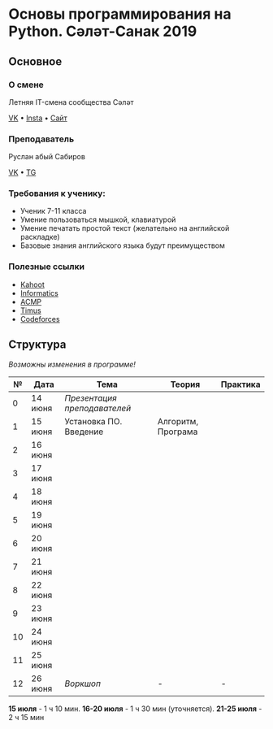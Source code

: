 # Основы программирования на Python. Сәләт-Санак 2019
## Основное

### О смене
Летняя IT-смена сообщества Сәләт

[VK](http://vk.com/selet.sanak) •
[Insta](http://instagram.com/selet.sanak) •
[Сайт](http://selet.biz)

### Преподаватель
Руслан абый Сабиров

[VK](http://vk.com/russab0) • [TG](http://teleg.run/russab0)

### Требования к ученику:
- Ученик 7-11 класса
- Умение пользоваться мышкой, клавиатурой
- Умение печатать простой текст (желательно на английской раскладке)
- Базовые знания английского языка будут преимуществом

### Полезные ссылки
- [Kahoot](http://kahoot.it)
- [Informatics](https://informatics.msk.ru/course/view.php?id=2553)
- [ACMP](http://acmp.ru)
- [Timus](http://acm.timus.ru/)
- [Codeforces](http://codeforces.com) 

## Структура
_Возможны изменения в программе!_

| №   | Дата    | Тема                         | Теория | Практика |
| --- | ------- | ---------------------------- | ------ | ------ |
| 0   | 14 июня | _Презентация преподавателей_ |        |   |
| 1   | 15 июня | Установка ПО. Введение       | Алгоритм, Програма |   |
| 2   | 16 июня |             |   |   |
| 3   | 17 июня |                       |   |   |
| 4   | 18 июня |                    |   |   |
| 5   | 19 июня |                      |   |   |
| 6   | 20 июня |           |   |   |
| 7   | 21 июня |                        |   |   |
| 8   | 22 июня |                       |   |   |
| 9   | 23 июня |                        |   |   |
| 10  | 24 июня |                        |   |   |
| 11  | 25 июня |                        |   |   |
| 12  | 26 июня | _Воркшоп_                    | - | - |

**15 июля** - 1 ч 10 мин. 
**16-20 июля** - 1 ч 30 мин (уточняется). 
**21-25 июля** - 2 ч 15 мин
